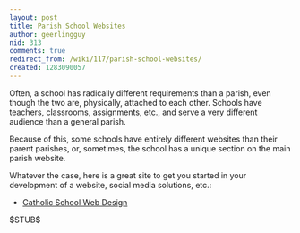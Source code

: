 ```yaml
---
layout: post
title: Parish School Websites
author: geerlingguy
nid: 313
comments: true
redirect_from: /wiki/117/parish-school-websites/
created: 1283090057
---
```

<p>Often, a school has radically different requirements than a parish, even though the two are, physically, attached to each other. Schools have teachers, classrooms, assignments, etc., and serve a very different audience than a general parish.</p>
<p>Because of this, some schools have entirely different websites than their parent parishes, or, sometimes, the school has a unique section on the main parish website.</p>
<p>Whatever the case, here is a great site to get you started in your development of a website, social media solutions, etc.:</p>
<ul>
<li><a href="http://catholicschoolwebdesign.com/">Catholic School Web Design</a></li>
</ul>
<p>$STUB$</p>
